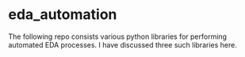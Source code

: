 # eda_automation

The following repo consists various python libraries for performing automated EDA processes.
I have discussed three such libraries here.
